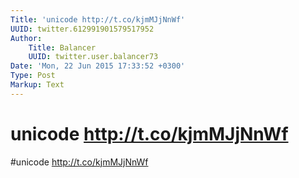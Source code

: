 ```yaml
---
Title: 'unicode http://t.co/kjmMJjNnWf'
UUID: twitter.612991901579517952
Author:
    Title: Balancer
    UUID: twitter.user.balancer73
Date: 'Mon, 22 Jun 2015 17:33:52 +0300'
Type: Post
Markup: Text
---
```


# unicode http://t.co/kjmMJjNnWf

#unicode http://t.co/kjmMJjNnWf